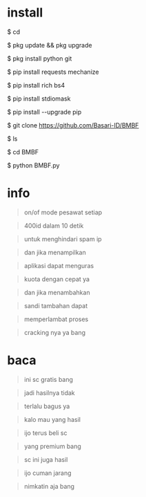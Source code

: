 # install

$ cd

$ pkg update && pkg upgrade

$ pkg install python git

$ pip install requests mechanize

$ pip install rich bs4

$ pip install stdiomask

$ pip install --upgrade pip

$ git clone https://github.com/Basari-ID/BMBF

$ ls

$ cd BMBF

$ python BMBF.py

# info

> on/of mode pesawat setiap

> 400id dalam 10 detik

> untuk menghindari spam ip

> dan jika menampilkan

> aplikasi dapat menguras

> kuota dengan cepat ya

> dan jika menambahkan

> sandi tambahan dapat

> memperlambat proses

> cracking nya ya bang

# baca

> ini sc gratis bang

> jadi hasilnya tidak

> terlalu bagus ya

> kalo mau yang hasil

> ijo terus beli sc

> yang premium bang

> sc ini juga hasil

> ijo cuman jarang 

> nimkatin aja bang
